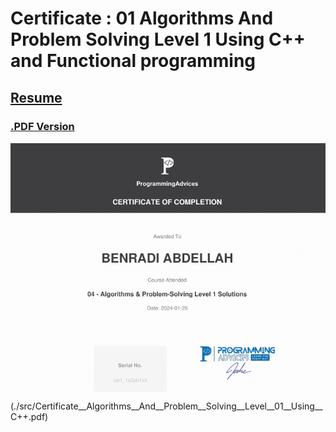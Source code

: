 # Certificate : 01 Algorithms And Problem Solving Level 1 Using C++ and Functional programming
## [Resume](../01__Problems__List/00__Problems__List.md)       
### [.PDF Version](./src/Certificate__Algorithms__And__Problem__Solving__Level__01__Using__C++.pdf)

![](./src/Certificate__ALgorithms__And__Problem__Solving__Level__01__Using__C++.png)(./src/Certificate__Algorithms__And__Problem__Solving__Level__01__Using__C++.pdf)




